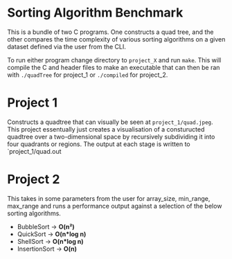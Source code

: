 # Sorting Algorithm Benchmark

This is a bundle of two C programs. One constructs a quad tree, and the other compares the time complexity of various sorting algorithms on a given dataset defined via the user from the CLI.

To run either program change directory to `project_X` and run `make`. This will compile the C and header files to make an executable that can then be ran with `./quadTree` for project_1 or `./compiled` for project_2.

# Project 1
Constructs a quadtree that can visually be seen at `project_1/quad.jpeg`. This project essentually just creates a visualisation of a consturucted quadtree over a two-dimensional space by recursively subdividing it into four quadrants or regions. The output at each stage is written to `project_1/quad.out

# Project 2
This takes in some parameters from the user for array_size, min_range, max_range and runs a performance output against a selection of the below sorting algorithms.

* BubbleSort -> __O(n²)__
* QuickSort ->  __O(n*log n)__
* ShellSort -> __O(n*log n)__
* InsertionSort -> __O(n)__
